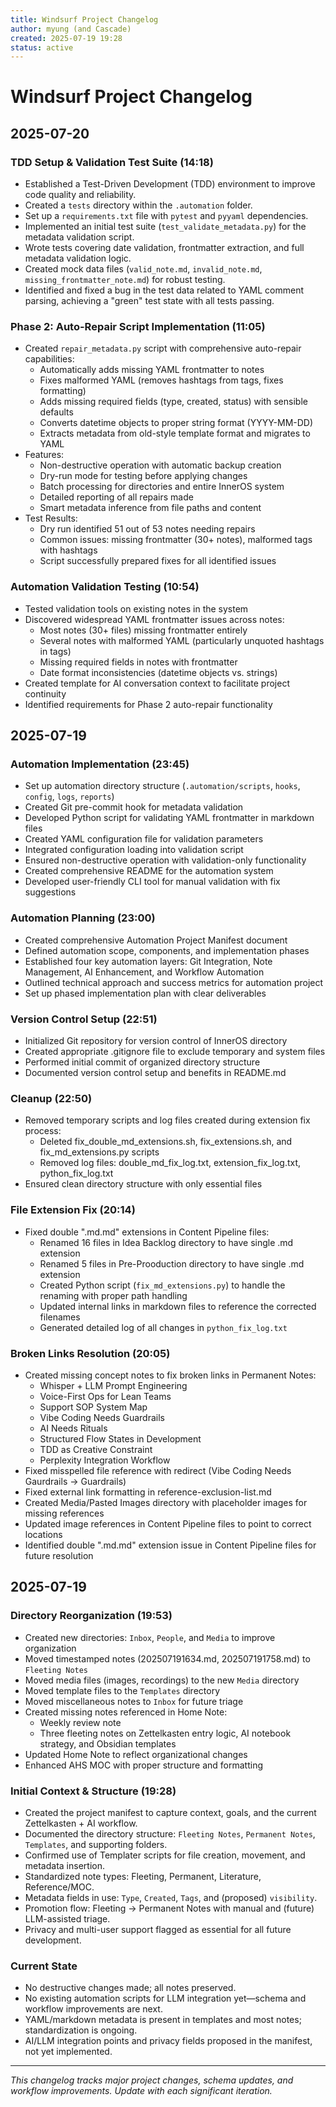 ```yaml
---
title: Windsurf Project Changelog
author: myung (and Cascade)
created: 2025-07-19 19:28
status: active
---
```


# Windsurf Project Changelog

## 2025-07-20
### TDD Setup & Validation Test Suite (14:18)
- Established a Test-Driven Development (TDD) environment to improve code quality and reliability.
- Created a `tests` directory within the `.automation` folder.
- Set up a `requirements.txt` file with `pytest` and `pyyaml` dependencies.
- Implemented an initial test suite (`test_validate_metadata.py`) for the metadata validation script.
- Wrote tests covering date validation, frontmatter extraction, and full metadata validation logic.
- Created mock data files (`valid_note.md`, `invalid_note.md`, `missing_frontmatter_note.md`) for robust testing.
- Identified and fixed a bug in the test data related to YAML comment parsing, achieving a "green" test state with all tests passing.

### Phase 2: Auto-Repair Script Implementation (11:05)
- Created `repair_metadata.py` script with comprehensive auto-repair capabilities:
  - Automatically adds missing YAML frontmatter to notes
  - Fixes malformed YAML (removes hashtags from tags, fixes formatting)
  - Adds missing required fields (type, created, status) with sensible defaults
  - Converts datetime objects to proper string format (YYYY-MM-DD)
  - Extracts metadata from old-style template format and migrates to YAML
- Features:
  - Non-destructive operation with automatic backup creation
  - Dry-run mode for testing before applying changes
  - Batch processing for directories and entire InnerOS system
  - Detailed reporting of all repairs made
  - Smart metadata inference from file paths and content
- Test Results:
  - Dry run identified 51 out of 53 notes needing repairs
  - Common issues: missing frontmatter (30+ notes), malformed tags with hashtags
  - Script successfully prepared fixes for all identified issues

### Automation Validation Testing (10:54)
- Tested validation tools on existing notes in the system
- Discovered widespread YAML frontmatter issues across notes:
  - Most notes (30+ files) missing frontmatter entirely
  - Several notes with malformed YAML (particularly unquoted hashtags in tags)
  - Missing required fields in notes with frontmatter
  - Date format inconsistencies (datetime objects vs. strings)
- Created template for AI conversation context to facilitate project continuity
- Identified requirements for Phase 2 auto-repair functionality

## 2025-07-19
### Automation Implementation (23:45)
- Set up automation directory structure (`.automation/scripts`, `hooks`, `config`, `logs`, `reports`)
- Created Git pre-commit hook for metadata validation
- Developed Python script for validating YAML frontmatter in markdown files
- Created YAML configuration file for validation parameters
- Integrated configuration loading into validation script
- Ensured non-destructive operation with validation-only functionality
- Created comprehensive README for the automation system
- Developed user-friendly CLI tool for manual validation with fix suggestions

### Automation Planning (23:00)
- Created comprehensive Automation Project Manifest document
- Defined automation scope, components, and implementation phases
- Established four key automation layers: Git Integration, Note Management, AI Enhancement, and Workflow Automation
- Outlined technical approach and success metrics for automation project
- Set up phased implementation plan with clear deliverables

### Version Control Setup (22:51)
- Initialized Git repository for version control of InnerOS directory
- Created appropriate .gitignore file to exclude temporary and system files
- Performed initial commit of organized directory structure
- Documented version control setup and benefits in README.md

### Cleanup (22:50)
- Removed temporary scripts and log files created during extension fix process:
  - Deleted fix_double_md_extensions.sh, fix_extensions.sh, and fix_md_extensions.py scripts
  - Removed log files: double_md_fix_log.txt, extension_fix_log.txt, python_fix_log.txt
- Ensured clean directory structure with only essential files

### File Extension Fix (20:14)
- Fixed double ".md.md" extensions in Content Pipeline files:
  - Renamed 16 files in Idea Backlog directory to have single .md extension
  - Renamed 5 files in Pre-Prooduction directory to have single .md extension
  - Created Python script (`fix_md_extensions.py`) to handle the renaming with proper path handling
  - Updated internal links in markdown files to reference the corrected filenames
  - Generated detailed log of all changes in `python_fix_log.txt`

### Broken Links Resolution (20:05)
- Created missing concept notes to fix broken links in Permanent Notes:
  - Whisper + LLM Prompt Engineering
  - Voice-First Ops for Lean Teams
  - Support SOP System Map
  - Vibe Coding Needs Guardrails
  - AI Needs Rituals
  - Structured Flow States in Development
  - TDD as Creative Constraint
  - Perplexity Integration Workflow
- Fixed misspelled file reference with redirect (Vibe Coding Needs Gaurdrails → Guardrails)
- Fixed external link formatting in reference-exclusion-list.md
- Created Media/Pasted Images directory with placeholder images for missing references
- Updated image references in Content Pipeline files to point to correct locations
- Identified double ".md.md" extension issue in Content Pipeline files for future resolution

## 2025-07-19
### Directory Reorganization (19:53)
- Created new directories: `Inbox`, `People`, and `Media` to improve organization
- Moved timestamped notes (202507191634.md, 202507191758.md) to `Fleeting Notes`
- Moved media files (images, recordings) to the new `Media` directory
- Moved template files to the `Templates` directory
- Moved miscellaneous notes to `Inbox` for future triage
- Created missing notes referenced in Home Note:
  - Weekly review note
  - Three fleeting notes on Zettelkasten entry logic, AI notebook strategy, and Obsidian templates
- Updated Home Note to reflect organizational changes
- Enhanced AHS MOC with proper structure and formatting

### Initial Context & Structure (19:28)
- Created the project manifest to capture context, goals, and the current Zettelkasten + AI workflow.
- Documented the directory structure: `Fleeting Notes`, `Permanent Notes`, `Templates`, and supporting folders.
- Confirmed use of Templater scripts for file creation, movement, and metadata insertion.
- Standardized note types: Fleeting, Permanent, Literature, Reference/MOC.
- Metadata fields in use: `Type`, `Created`, `Tags`, and (proposed) `visibility`.
- Promotion flow: Fleeting → Permanent Notes with manual and (future) LLM-assisted triage.
- Privacy and multi-user support flagged as essential for all future development.

### Current State
- No destructive changes made; all notes preserved.
- No existing automation scripts for LLM integration yet—schema and workflow improvements are next.
- YAML/markdown metadata is present in templates and most notes; standardization is ongoing.
- AI/LLM integration points and privacy fields proposed in the manifest, not yet implemented.

---

_This changelog tracks major project changes, schema updates, and workflow improvements. Update with each significant iteration._
